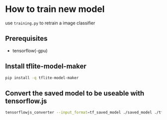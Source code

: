# How to train new model
use `training.py` to retrain a image classifier

## Prerequisites

- tensorflow(-gpu)

## Install tflite-model-maker
``` bash
pip install -q tflite-model-maker
```

## Convert the saved model to be useable with tensorflow.js
``` bash
tensorflowjs_converter --input_format=tf_saved_model ./saved_model ./tfjs_model --output_format=tfjs_graph_model
```
